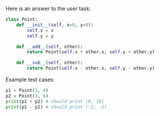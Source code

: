 
Here is an answer to the user task:
```py
class Point:
    def __init__(self, x=0, y=0):
        self.x = x
        self.y = y

    def __add__(self, other):
        return Point(self.x + other.x, self.y + other.y)

    def __sub__(self, other):
        return Point(self.x - other.x, self.y - other.y)
```
Example test cases:
```py
p1 = Point(3, 4)
p2 = Point(5, 6)
print(p1 + p2) # should print (8, 10)
print(p1 - p2) # should print (-2, -2)
```